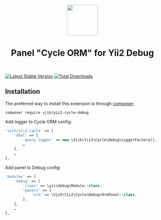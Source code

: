 <p align="center">
    <img src="https://avatars0.githubusercontent.com/u/47758579" height="100px">   
    <h1 align="center">Panel "Cycle ORM" for Yii2 Debug</h1>
    <br>
</p>

[![Latest Stable Version](https://poser.pugx.org/vjik/yii2-cycle-debug/v/stable.png)](https://packagist.org/packages/vjik/yii2-cycle-debug)
[![Total Downloads](https://poser.pugx.org/vjik/yii2-cycle-debug/downloads.png)](https://packagist.org/packages/vjik/yii2-cycle-debug)

## Installation

The preferred way to install this extension is through [composer](https://getcomposer.org/download/):

```
composer require vjik/yii2-cycle-debug
```

Add logger to Cycle ORM config:

```php
'vjik/yii2-cycle' => [
    'dbal' => [
        'query-logger' => new \Vjik\Yii2\Cycle\Debug\LoggerFactory(),
        …
    ],
    …
],
``` 

Add panel to Debug config:

```php
'modules' => [
    'debug' => [
        'class' => \yii\debug\Module::class,
        'panels' => [
            'orm' => \Vjik\Yii2\Cycle\Debug\OrmPanel::class,
        ],
    ],
    …
],
``` 
